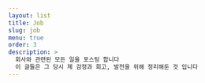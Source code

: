 ```yaml
---
layout: list
title: Job
slug: job
menu: true
order: 3
description: > 
  회사와 관련된 모든 일을 포스팅 합니다
  이 글들은 그 당시 제 감정과 회고, 발전을 위해 정리해둔 것 입니다
---
```

